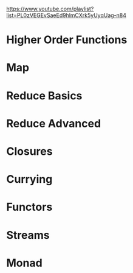 https://www.youtube.com/playlist?list=PL0zVEGEvSaeEd9hlmCXrk5yUyqUag-n84

# Higher Order Functions

# Map

# Reduce Basics

# Reduce Advanced

# Closures

# Currying

# Functors

# Streams

# Monad
